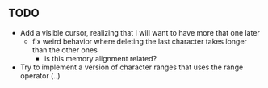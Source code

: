 ## TODO

* Add a visible cursor, realizing that I will want to have more that one later
  * fix weird behavior where deleting the last character takes longer than the other ones
      * is this memory alignment related?
* Try to implement a version of character ranges that uses the range operator (..)
